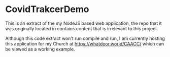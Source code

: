 # CovidTrakcerDemo

This is an extract of the my NodeJS based web application, the repo that it was originally located in contains content that is irrelevant to this project. 

Although this code extract won't run compile and run, I am currently hosting this application for my Church at https://whatdoor.world/CAACC/ which can be viewed as a working example. 
